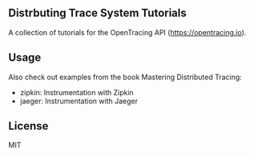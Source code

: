 ## Distrbuting Trace System Tutorials
A collection of tutorials for the OpenTracing API (https://opentracing.io).

## Usage
Also check out examples from the book Mastering Distributed Tracing:

* zipkin: Instrumentation with Zipkin
* jaeger: Instrumentation with Jaeger

## License
MIT
